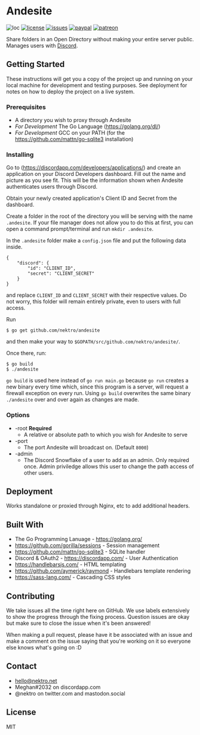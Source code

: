# Andesite
![loc](https://tokei.rs/b1/github/nektro/andesite)
[![license](https://img.shields.io/github/license/nektro/andesite.svg)](https://github.com/nektro/andesite/blob/master/LICENSE)
[![issues](https://img.shields.io/github/issues/nektro/andesite.svg)](https://github.com/nektro/andesite/issues)
[![paypal](https://img.shields.io/badge/donate-paypal-blue.svg?logo=paypal)](https://www.paypal.me/nektro)
[![patreon](https://img.shields.io/badge/donate-patreon-orange.svg?logo=patreon)](https://www.patreon.com/nektro)

Share folders in an Open Directory without making your entire server public. Manages users with [Discord](https://discordapp.com/).

## Getting Started
These instructions will get you a copy of the project up and running on your local machine for development and testing purposes. See deployment for notes on how to deploy the project on a live system.

### Prerequisites
- A directory you wish to proxy through Andesite
- *For Development* The Go Language (https://golang.org/dl/)
- *For Development* GCC on your PATH (for the https://github.com/mattn/go-sqlite3 installation)

### Installing
Go to (https://discordapp.com/developers/applications/) and create an application on your Discord Developers dashboard. Fill out the name and picture as you see fit. This will be the information shown when Andesite authenticates users through Discord.

Obtain your newly created application's Client ID and Secret from the dashboard.

Create a folder in the root of the directory you will be serving with the name `.andesite`. If your file manager does not allow you to do this at first, you can open a command prompt/terminal and run `mkdir .andesite`.

In the `.andesite` folder make a `config.json` file and put the following data inside.
```
{
    "discord": {
        "id": "CLIENT_ID",
        "secret": "CLIENT_SECRET"
    }
}
```
and replace `CLIENT_ID` and `CLIENT_SECRET` with their respective values. Do not worry, this folder will remain entirely private, even to users with full access.

Run
```
$ go get github.com/nektro/andesite
```
and then make your way to `$GOPATH/src/github.com/nektro/andesite/`.

Once there, run:
```
$ go build
$ ./andesite
```

`go build` is used here instead of `go run main.go` because `go run` creates a new binary every time which, since this program is a server, will request a firewall exception on every run. Using `go build` overwrites the same binary `./andesite` over and over again as changes are made.

### Options
- -root **Required**
    - A relative or absolute path to which you wish for Andesite to serve
- -port
    - The port Andesite will broadcast on. (Default `8000`)
- -admin
    - The Discord Snowflake of a user to add as an admin. Only required once. Admin priviledge allows this user to change the path access of other users.

## Deployment
Works standalone or proxied through Nginx, etc to add additional headers.

## Built With
- The Go Programming Lanuage - https://golang.org/
- https://github.com/gorilla/sessions - Session management
- https://github.com/mattn/go-sqlite3 - SQLite handler
- Discord & OAuth2 - https://discordapp.com/ - User Authentication
- https://handlebarsjs.com/ - HTML templating
- https://github.com/aymerick/raymond - Handlebars template rendering
- https://sass-lang.com/ - Cascading CSS styles

## Contributing
We take issues all the time right here on GitHub. We use labels extensively to show the progress through the fixing process. Question issues are okay but make sure to close the issue when it's been answered!

When making a pull request, please have it be associated with an issue and make a comment on the issue saying that you're working on it so everyone else knows what's going on :D

## Contact
- hello@nektro.net
- Meghan#2032 on discordapp.com
- @nektro on twitter.com and mastodon.social

## License
MIT
